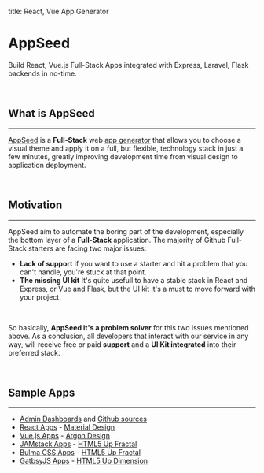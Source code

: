 title: React, Vue App Generator

# AppSeed
Build React, Vue.js Full-Stack Apps integrated with Express, Laravel, Flask backends in no-time.

<br />

## What is AppSeed
---
[AppSeed](https://appseed.us) is a **Full-Stack** web [app generator](https://appseed.us/app-generator) that allows you to choose a visual theme and apply it on a full, but flexible, technology stack in just a few minutes, greatly improving development time from visual design to application deployment.

<br />

## Motivation
---
AppSeed aim to automate the boring part of the development, especially the bottom layer of a **Full-Stack** application. The majority of Github Full-Stack starters are facing two major issues:

* **Lack of support** if you want to use a starter and hit a problem that you can't handle, you're stuck at that point.
* **The missing UI kit** It's quite usefull to have a stable stack in React and Express, or Vue and Flask, but the UI kit it's a must to move forward with your project.

<br />

So basically, **AppSeed it's a problem solver** for this two issues mentioned above. As a conclusion, all developers that interact with our service in any way, will receive free or paid **support** and a **UI Kit integrated** into their preferred stack. 

<br />

## Sample Apps
---
* [Admin Dashboards](https://appseed.us/admin-dashboards) and [Github sources](https://github.com/app-generator/admin-dashboards)
* [React Apps](https://appseed.us/apps/react) - [Material Design](https://appseed.us/apps/react/express/material-kit-creative-tim)
* [Vue.js Apps](https://appseed.us/apps/vuejs) - [Argon Design](https://appseed.us/apps/vuejs/express/argon-design-system-creative-tim)
* [JAMstack Apps](https://appseed.us/apps/jamstack) - [HTML5 Up Fractal](https://appseed.us/apps/jamstack/html5up-fractal) 
* [Bulma CSS Apps](https://appseed.us/apps/jamstack) - [HTML5 Up Fractal](https://appseed.us/apps/jamstack/html5up-fractal) 
* [GatbsyJS Apps](https://appseed.us/apps/gatsbyjs) - [HTML5 Up Dimension](https://appseed.us/apps/gatsbyjs/html5up-dimension)



